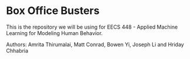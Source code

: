 # Box Office Busters
This is the repository we will be using for EECS 448 - Applied Machine Learning for Modeling Human Behavior.

Authors: Amrita Thirumalai, Matt Conrad, Bowen Yi, Joseph Li and Hriday Chhabria
